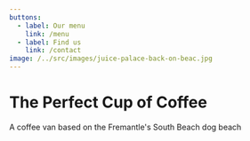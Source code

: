 ```yaml
---
buttons:
  - label: Our menu
    link: /menu
  - label: Find us
    link: /contact
image: /../src/images/juice-palace-back-on-beac.jpg
---
```


# The **Perfect** Cup of Coffee

A coffee van based on the Fremantle's South Beach dog beach

